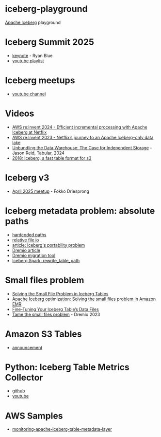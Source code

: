 # iceberg-playground

[Apache Iceberg](https://iceberg.apache.org/) playground

# Iceberg Summit 2025
- [keynote](https://www.youtube.com/watch?v=3N2KEUs7224) - Ryan Blue
- [youtube playlist](https://www.youtube.com/watch?v=3N2KEUs7224&list=PLkifVhhWtccxMcqWlXXFvjJybisFF7ESh)

# Iceberg meetups
- [youtube channel](https://www.youtube.com/@IcebergMeetup/videos)

# Videos
- [AWS re:Invent 2024 - Efficient incremental processing with Apache Iceberg at Netflix](https://www.youtube.com/watch?v=s1ySnxVg5rk)
- [AWS re:Invent 2023 - Netflix’s journey to an Apache Iceberg–only data lake](https://www.youtube.com/watch?v=jMFMEk8jFu8)
- [Unbundling the Data Warehouse: The Case for Independent Storage](https://www.youtube.com/watch?v=CmEIJ-lagVU) - Jason Reid, Tabular, 2024
- [2018: Iceberg, a fast table format for s3](https://www.youtube.com/watch?v=nWwQMlrjhy0)

# Iceberg v3
- [April 2025 meetup](https://www.youtube.com/watch?v=WpcrVlktSyE) - Fokko Driesprong

# Iceberg metadata problem: absolute paths
- [hardcoded paths](https://github.com/apache/iceberg/issues/1617)
- [relative file io](https://github.com/lightmelodies/iceberg-relative-io)
- [article: Iceberg's portability problem](https://performancede.substack.com/p/icebergs-portability-problem)
- [Dremio article](https://www.dremio.com/blog/disaster-recovery-for-apache-iceberg-tables-restoring-from-backup-and-getting-back-online/)
- [Dremio migration tool](https://www.dremio.com/blog/introducing-the-apache-iceberg-catalog-migration-tool/)
- [Iceberg Spark: rewrite_table_path](https://github.com/apache/iceberg/blob/696a72c0f88c3af1096e716b196f1609da34e50d/spark/v3.4/spark/src/main/java/org/apache/iceberg/spark/procedures/SparkProcedures.java)
  
# Small files problem
- [Solving the Small File Problem in Iceberg Tables](https://medium.com/ancestry-product-and-technology/solving-the-small-file-problem-in-iceberg-tables-6c31a295f724)
- [Apache Iceberg optimization: Solving the small files problem in Amazon EMR](https://aws.amazon.com/blogs/big-data/apache-iceberg-optimization-solving-the-small-files-problem-in-amazon-emr/)
- [Fine-Tuning Your Iceberg Table’s Data Files](https://www.dremio.com/blog/compaction-in-apache-iceberg-fine-tuning-your-iceberg-tables-data-files/)
- [Tame the small files problem](https://www.youtube.com/watch?v=GJplmOO7ULA) - Dremio 2023

# Amazon S3 Tables
- [announcement](https://aws.amazon.com/about-aws/whats-new/2024/12/amazon-s3-tables-apache-iceberg-tables-analytics-workloads/)

# Python:  Iceberg Table Metrics Collector
- [github](https://github.com/soumilshah1995/Iceberg-Table-Metrics-Collector)
- [youtube](https://www.youtube.com/watch?v=kUd0jIItW7g)

# AWS Samples
- [monitoring-apache-iceberg-table-metadata-layer](https://github.com/aws-samples/monitoring-apache-iceberg-table-metadata-layer)

